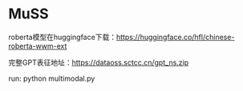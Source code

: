 # MuSS

roberta模型在huggingface下载：https://huggingface.co/hfl/chinese-roberta-wwm-ext

完整GPT表征地址：https://dataoss.sctcc.cn/gpt_ns.zip

run:
python multimodal.py

